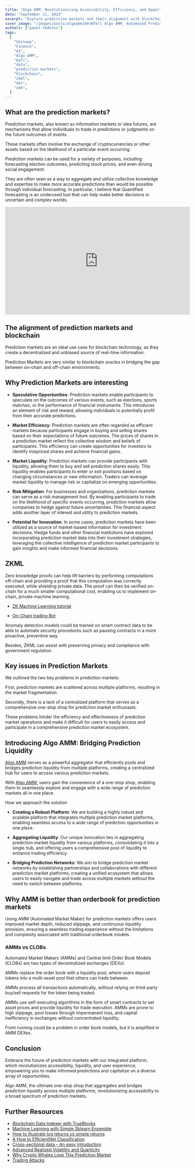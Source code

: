```yaml
---
title: "Algo AMM: Revolutionizing Accessibility, Efficiency, and Opportunities"
date: "September 21, 2023"
excerpt: "Explore prediction markets and their alignment with blockchain technology. Discover the potential applications and Algo AMM, the bridge to prediction liquidity."
cover_image: "/images/posts/algoamm/DevNTell Algo AMM_ Automated Prediction Market Maker.webp"
authors: ["pavel-fedotov"]
tags:
  [
    "Uniswap",
    "Finance",
    "AI",
    "Algo AMM",
    "Defi",
    "data",
    "prediction markets",
    "blockchain",
    "zkml",
    "dex",
    "amm",
  ]
---
```


## What are the prediction markets?

Prediction markets, also known as information markets or idea futures, are mechanisms that allow individuals to trade in predictions or judgments on the future outcomes of events.

These markets often involve the exchange of cryptocurrencies or other assets based on the likelihood of a particular event occurring.

Prediction markets can be used for a variety of purposes, including forecasting election outcomes, predicting stock prices, and even driving social engagement.

They are often seen as a way to aggregate and utilize collective knowledge and expertise to make more accurate predictions than would be possible through individual forecasting. In particular, I believe that Quantified forecasting is an underused tool that can help make better decisions in uncertain and complex worlds.

<div className="flex justify-center">
    <iframe width="600" height="350" src="https://www.youtube.com/embed/nzcHmhz7q9Q?autoplay=1&mute=1" title="YouTube video player" frameBorder="0" allow="accelerometer; autoplay; clipboard-write; encrypted-media; gyroscope; picture-in-picture;fullscreen"></iframe>
</div>

## The alignment of prediction markets and blockchain

Prediction markets are an ideal use case for blockchain technology, as they create a decentralized and unbiased source of real-time information.

Prediction Markets are very similar to blockchain oracles in bridging the gap between on-chain and off-chain environments.

## Why Prediction Markets are interesting

- **Speculative Opportunities**: Prediction markets enable participants to speculate on the outcomes of various events, such as elections, sports matches, or the performance of financial instruments. This introduces an element of risk and reward, allowing individuals to potentially profit from their accurate predictions.

- **Market Efficiency**: Prediction markets are often regarded as efficient markets because participants engage in buying and selling shares based on their expectations of future outcomes. The prices of shares in a prediction market reflect the collective wisdom and beliefs of participants. This efficiency can create opportunities for investors to identify mispriced shares and achieve financial gains.

- **Market Liquidity**: Prediction markets can provide participants with liquidity, allowing them to buy and sell prediction shares easily. This liquidity enables participants to enter or exit positions based on changing circumstances or new information. Traders can leverage market liquidity to manage risk or capitalize on emerging opportunities.

- **Risk Mitigation**: For businesses and organizations, prediction markets can serve as a risk management tool. By enabling participants to trade on the likelihood of specific events occurring, prediction markets allow companies to hedge against future uncertainties. This financial aspect adds another layer of interest and utility to prediction markets.

- **Potential for Innovation**: In some cases, prediction markets have been utilized as a source of market-based information for investment decisions. Hedge funds and other financial institutions have explored incorporating prediction market data into their investment strategies, leveraging the collective intelligence of prediction market participants to gain insights and make informed financial decisions.

## ZKML

Zero knowledge proofs can help lift barriers by performing computations off-chain and providing a proof that this computation was correctly executed, while shielding private data. The proof can then be verified on-chain for a much smaller computational cost, enabling us to implement on-chain, private machine learning.

- [ZK Machine Learning tutorial](https://0xparc.org/blog/zk-mnist)

- [On-Chain trading Bot](https://github.com/Modulus-Labs/RockyBot)

Anomaly detection models could be trained on smart contract data to be able to automate security procedures such as pausing contracts in a more proactive, preventive way.

Besides, ZKML can assist with preserving privacy and compliance with government regulation.

## Key issues in Prediction Markets

We outlined the two key problems in prediction markets:

First, prediction markets are scattered across multiple platforms, resulting in the market fragmentation.

Secondly, there is a lack of a centralized platform that serves as a comprehensive one-stop shop for prediction market enthusiasts.

These problems hinder the efficiency and effectiveness of prediction market operations and make it difficult for users to easily access and participate in a comprehensive prediction market ecosystem.

## Introducing Algo AMM: Bridging Prediction Liquidity

[Algo AMM](https://algoamm.com) serves as a powerful aggregator that efficiently pools and bridges prediction liquidity from multiple platforms, creating a centralized hub for users to access various prediction markets.

With [Algo AMM](https://algoamm.com), users gain the convenience of a one-stop shop, enabling them to seamlessly explore and engage with a wide range of prediction markets all in one place.

How we approach the solution

- **Creating a Robust Platform**: We are building a highly robust and scalable platform that integrates multiple prediction market platforms, enabling seamless access to a wide range of prediction opportunities in one place.

- **Aggregating Liquidity**: Our unique innovation lies in aggregating prediction market liquidity from various platforms, consolidating it into a single hub, and offering users a comprehensive pool of liquidity to enhance trading efficiency.

- **Bridging Prediction Networks**: We aim to bridge prediction market networks by establishing partnerships and collaborations with different prediction market platforms, creating a unified ecosystem that allows users to easily navigate and trade across multiple markets without the need to switch between platforms.

## Why AMM is better than orderbook for prediction markets

Using AMM (Automated Market Maker) for prediction markets offers users improved market depth, reduced slippage, and continuous liquidity provision, ensuring a seamless trading experience without the limitations and complexity associated with traditional orderbook models.

### AMMs vs CLOBs

Automated Market Makers (AMMs) and Central limit Order Book Models (CLOBs) are two types of decentralized exchanges (DEXs).

AMMs replace the order book with a liquidity pool, where users deposit tokens into a multi-asset pool that others can trade between.

AMMs process all transactions automatically, without relying on third-party buy/sell requests for the token being traded.

AMMs use self-executing algorithms in the form of smart contracts to set asset prices and provide liquidity for trade execution.
AMMs are prone to high slippage, pool losses through impermanent loss, and capital inefficiency in exchanges without concentrated liquidity.

Front running could be a problem in order book models, but it is amplified in AMM DEXes.

## Conclusion

Embrace the future of prediction markets with our integrated platform, which revolutionizes accessibility, liquidity, and user experience, empowering you to make informed predictions and capitalize on a diverse array of opportunities.

Algo AMM, the ultimate one-stop shop that aggregates and bridges prediction liquidity across multiple platforms, revolutionizing accessibility to a broad spectrum of prediction markets.

## Further Resources

- [Blockchain Data Indexer with TrueBlocks](https://dspyt.com/blockchain-data-indexer-with-trueblocks)
- [Machine Learning with Simple Sklearn Ensemble](https://dspyt.com/machine-learning-simple-sklearn-ensemble)
- [How to illustrate log returns vs simple returns](https://dspyt.com/simple-returns-log-return-and-volatility-simple-introduction)
- [A How to EfficientNet Classification](https://dspyt.com/efficientnet-classification)
- [Cross-sectional data – An easy introduction](https://dspyt.com/cross-sectional-data-an-easy-introduction)
- [Advanced Realized Volatility and Quarticity](https://dspyt.com/advanced-realized-volatility-and-quarticity)
- [Why Crypto Whales Love This Prediction Market](https://www.coindesk.com/markets/2021/04/15/why-crypto-whales-love-this-prediction-market/)
- [Trading Attacks](https://blog.injective.com/decentralized-exchange-designs-order-book-model-vs-automated-market-maker-amm/)
